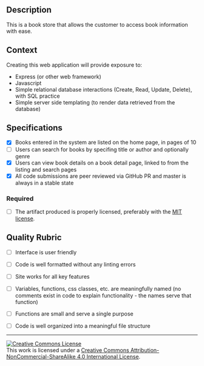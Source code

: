 ## Description

This is a book store that allows the customer to access book information with ease.

## Context

Creating this web application will provide exposure to:
* Express (or other web framework)
* Javascript
* Simple relational database interactions (Create, Read, Update, Delete), with SQL practice
* Simple server side templating (to render data retrieved from the database)

## Specifications

- [x] Books entered in the system are listed on the home page, in pages of 10
- [ ] Users can search for books by specifing title or author and optionally genre
- [x] Users can view book details on a book detail page, linked to from the listing and search pages
- [x] All code submissions are peer reviewed via GitHub PR and master is always in a stable state

### Required

- [ ] The artifact produced is properly licensed, preferably with the [MIT license][mit-license].

## Quality Rubric

- [ ] Interface is user friendly
- [ ] Code is well formatted without any linting errors
- [ ] Site works for all key features
- [ ] Variables, functions, css classes, etc. are meaningfully named (no comments exist in code to explain functionality - the names serve that function)
- [ ] Functions are small and serve a single purpose
- [ ] Code is well organized into a meaningful file structure



---

<!-- LICENSE -->

<a rel="license" href="http://creativecommons.org/licenses/by-nc-sa/4.0/"><img alt="Creative Commons License" style="border-width:0" src="https://i.creativecommons.org/l/by-nc-sa/4.0/80x15.png" /></a>
<br />This work is licensed under a <a rel="license" href="http://creativecommons.org/licenses/by-nc-sa/4.0/">Creative Commons Attribution-NonCommercial-ShareAlike 4.0 International License</a>.

[mit-license]: https://opensource.org/licenses/MIT
